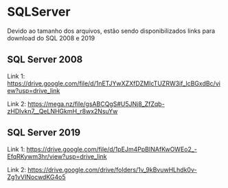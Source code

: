 # SQLServer
Devido ao tamanho dos arquivos, estão sendo disponibilizados links para download do SQL 2008 e 2019

## SQL Server 2008
Link 1: https://drive.google.com/file/d/1nETJYwXZXfDZMIcTUZRW3if_lcBGxdBc/view?usp=drive_link

Link 2: https://mega.nz/file/gsABCQgS#U5JNj8_ZfZqb-zHDIvkn7__QeLNHGkmH_r8wx2NsuYw

## SQL Server 2019
Link 1: https://drive.google.com/file/d/1pEJm4PpBINAfKwOWEo2_-EfqRKywm3hr/view?usp=drive_link

Link 2: https://drive.google.com/drive/folders/1v_9kBvuwHLhdk0v-Zg1vVINocwdKG4o5
